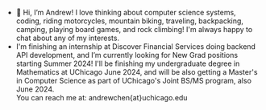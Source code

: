 - 👋 Hi, I’m Andrew! I love thinking about computer science systems, coding, riding motorcycles, mountain biking, traveling, backpacking, camping, playing board games, and rock climbing! I'm always happy to chat about any of my interests.
- I'm finishing an internship at Discover Financial Services doing backend API development, and I’m currently looking for New Grad positions starting Summer 2024! I'll be finishing my undergraduate degree in Mathematics at UChicago June 2024, and will be also getting a Master's in Computer Science as part of UChicago's Joint BS/MS program, also June 2024.  
You can reach me at: andrewchen{at}uchicago.edu

<!---
achen1210/achen1210 is a ✨ special ✨ repository because its `README.md` (this file) appears on your GitHub profile.
You can click the Preview link to take a look at your changes.
--->
